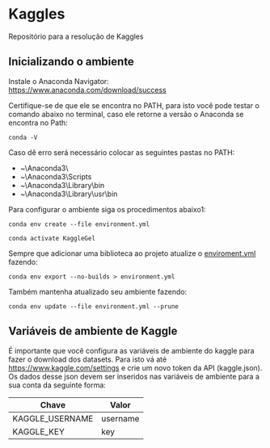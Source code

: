 # Kaggles
Repositório para a resolução de Kaggles

## Inicializando o ambiente
Instale o Anaconda Navigator: https://www.anaconda.com/download/success

Certifique-se de que ele se encontra no PATH, para isto você pode testar o comando abaixo no terminal, caso ele retorne a versão o Anaconda se encontra no Path:

```
conda -V
```

Caso dê erro será necessário colocar as seguintes pastas no PATH:

- ~\Anaconda3\
- ~\Anaconda3\Scripts
- ~\Anaconda3\Library\bin
- ~\Anaconda3\Library\usr\bin

Para configurar o ambiente siga os procedimentos abaixo1:

```
conda env create --file environment.yml

conda activate KaggleGel
```

Sempre que adicionar uma biblioteca ao projeto atualize o [enviroment.yml](enviroment.yml) fazendo:

```
conda env export --no-builds > environment.yml
```

Também mantenha atualizado seu ambiente fazendo:

```
conda env update --file environment.yml --prune
```

## Variáveis de ambiente de Kaggle

É importante que você configura as variáveis de ambiente do kaggle para fazer o download dos datasets. Para isto vá até https://www.kaggle.com/settings e crie um novo token da API (kaggle.json). Os dados desse json devem ser inseridos nas variáveis de ambiente para a sua conta da seguinte forma:

| Chave | Valor |
|----------|----------|
| KAGGLE_USERNAME  | username  |
| KAGGLE_KEY  | key  |